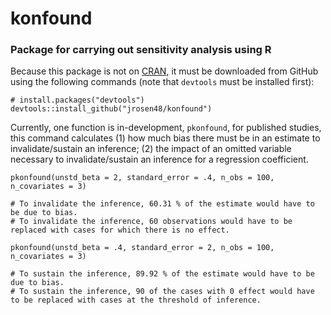 # konfound

### Package for carrying out sensitivity analysis using R

Because this package is not on [CRAN](https://cran.r-project.org/), it must be downloaded from GitHub using the following commands (note that `devtools` must be installed first):

    # install.packages("devtools")
    devtools::install_github("jrosen48/konfound")
    
Currently, one function is in-development, `pkonfound`, for published studies, this command calculates (1) how much bias there must be in an estimate to invalidate/sustain an inference; (2) the impact of an omitted variable necessary to invalidate/sustain an inference for a regression coefficient.

    pkonfound(unstd_beta = 2, standard_error = .4, n_obs = 100, n_covariates = 3)

    # To invalidate the inference, 60.31 % of the estimate would have to be due to bias.
    # To invalidate the inference, 60 observations would have to be replaced with cases for which there is no effect.

    pkonfound(unstd_beta = .4, standard_error = 2, n_obs = 100, n_covariates = 3)
    
    # To sustain the inference, 89.92 % of the estimate would have to be due to bias.
    # To sustain the inference, 90 of the cases with 0 effect would have to be replaced with cases at the threshold of inference.
